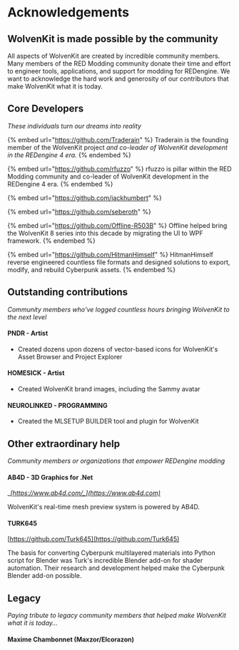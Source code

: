 # Acknowledgements

## WolvenKit is made possible by the community

All aspects of WolvenKit are created by incredible community members. Many members of the RED Modding community donate their time and effort to engineer tools, applications, and support for modding for REDengine.  We want to acknowledge the hard work and generosity of our contributors that make WolvenKit what it is today.

## Core Developers

_These individuals turn our dreams into reality_

{% embed url="https://github.com/Traderain" %}
Traderain is the founding member of the WolvenKit project _and co-leader of WolvenKit development in the REDengine 4 era._
{% endembed %}

{% embed url="https://github.com/rfuzzo" %}
rfuzzo is pillar within the RED Modding community and co-leader of WolvenKit development in the REDengine 4 era.
{% endembed %}

{% embed url="https://github.com/jackhumbert" %}

{% embed url="https://github.com/seberoth" %}

{% embed url="https://github.com/Offline-R503B" %}
Offline helped bring the WolvenKit 8 series into this decade by migrating the UI to WPF framework.
{% endembed %}

{% embed url="https://github.com/HitmanHimself" %}
HitmanHimself reverse engineered countless file formats and designed solutions to export, modify, and rebuild Cyberpunk assets.
{% endembed %}

## Outstanding contributions

_Community members who've logged countless hours bringing WolvenKit to the next level_

#### PNDR - Artist

* Created dozens upon dozens of vector-based icons for WolvenKit's Asset Browser and Project Explorer

#### HOMESICK - Artist

* Created WolvenKit brand images, including the Sammy avatar

#### NEUROLINKED - PROGRAMMING

* Created the MLSETUP BUILDER tool and plugin for WolvenKit

## Other extraordinary help

_Community members or organizations that empower REDengine modding_

#### AB4D - 3D Graphics for .Net

__[_https://www.ab4d.com/_](https://www.ab4d.com)__

WolvenKit's real-time mesh preview system is powered by AB4D.

#### TURK645

[https://github.com/Turk645](https://github.com/Turk645)

The basis for converting Cyberpunk multilayered materials into Python script for Blender was Turk's incredible Blender add-on for shader automation. Their research and development helped make the Cyberpunk Blender add-on possible.

## Legacy

_Paying tribute to legacy community members that helped make WolvenKit what it is today..._&#x20;

#### Maxime Chambonnet (Maxzor/Elcorazon)
